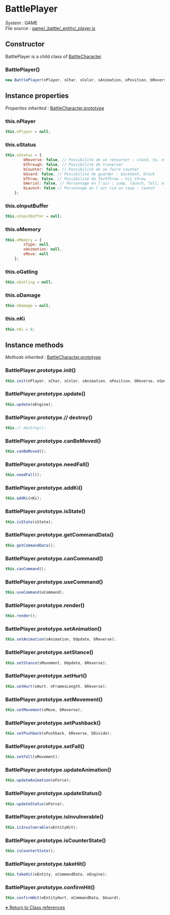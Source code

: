 # BattlePlayer


_System :_ GAME  
_File source :_ [game/_battle/_entity/_player.js](https://github.com/de-sign/DBZ-Versus/blob/master/src/assets/js/game/_battle/_entity/_player.js)

## Constructor

BattlePlayer is a child class of [BattleCharacter](BattleCharacter.md).
### BattlePlayer()

```javascript
new BattlePlayer(nPlayer, sChar, sColor, sAnimation, oPosition, bReverse, oSourceBuffer);
```


## Instance properties
_Properties inherited :_ [BattleCharacter.prototype](BattleCharacter.md#instance-properties)

### this.nPlayer

```javascript
this.nPlayer = null;
```

### this.oStatus

```javascript
this.oStatus = {
        bReverse: false, // Possibilité de se retourner : stand, tp, etc
        bThrough: false, // Possibilité de traverser
        bCounter: false, // Possibilité de se faire counter
        bGuard: false, // Possibilité de guarder : backdash, block
        bThrow: false, // Possibilité de TechThrow : hit_throw
        bAerial: false, // Personnage en l'air : jump, launch, fall, etc
        bLaunch: false // Personnage en l'air via un coup : launch
    };
```

### this.oInputBuffer

```javascript
this.oInputBuffer = null;
```

### this.oMemory

```javascript
this.oMemory = {
        sType: null,
        oAnimation: null,
        oMove: null
    };
```

### this.oGatling

```javascript
this.oGatling = null;
```

### this.oDamage

```javascript
this.oDamage = null;
```

### this.nKi

```javascript
this.nKi = 0;
```


## Instance methods
_Methods inherited :_ [BattleCharacter.prototype](BattleCharacter.md#instance-methods) 

### BattlePlayer.prototype.init()

```javascript
this.init(nPlayer, sChar, sColor, sAnimation, oPosition, bReverse, oSourceBuffer);
```

### BattlePlayer.prototype.update()

```javascript
this.update(oEngine);
```

### BattlePlayer.prototype.// destroy()

```javascript
this.// destroy();
```

### BattlePlayer.prototype.canBeMoved()

```javascript
this.canBeMoved();
```

### BattlePlayer.prototype.needFall()

```javascript
this.needFall();
```

### BattlePlayer.prototype.addKi()

```javascript
this.addKi(nKi);
```

### BattlePlayer.prototype.isState()

```javascript
this.isState(sState);
```

### BattlePlayer.prototype.getCommandData()

```javascript
this.getCommandData();
```

### BattlePlayer.prototype.canCommand()

```javascript
this.canCommand();
```

### BattlePlayer.prototype.useCommand()

```javascript
this.useCommand(oCommand);
```

### BattlePlayer.prototype.render()

```javascript
this.render();
```

### BattlePlayer.prototype.setAnimation()

```javascript
this.setAnimation(sAnimation, bUpdate, bReverse);
```

### BattlePlayer.prototype.setStance()

```javascript
this.setStance(sMovement, bUpdate, bReverse);
```

### BattlePlayer.prototype.setHurt()

```javascript
this.setHurt(sHurt, nFramesLength, bReverse);
```

### BattlePlayer.prototype.setMovement()

```javascript
this.setMovement(oMove, bReverse);
```

### BattlePlayer.prototype.setPushback()

```javascript
this.setPushback(oPushback, bReverse, bDivide);
```

### BattlePlayer.prototype.setFall()

```javascript
this.setFall(uMovement);
```

### BattlePlayer.prototype.updateAnimation()

```javascript
this.updateAnimation(oForce);
```

### BattlePlayer.prototype.updateStatus()

```javascript
this.updateStatus(oForce);
```

### BattlePlayer.prototype.isInvulnerable()

```javascript
this.isInvulnerable(oEntityHit);
```

### BattlePlayer.prototype.isCounterState()

```javascript
this.isCounterState();
```

### BattlePlayer.prototype.takeHit()

```javascript
this.takeHit(oEntity, oCommandData, oEngine);
```

### BattlePlayer.prototype.confirmHit()

```javascript
this.confirmHit(oEntityHurt, oCommandData, bGuard);
```


<link rel="stylesheet" href="../_doc.css" />

[&#8251; Return to Class references](References.md)